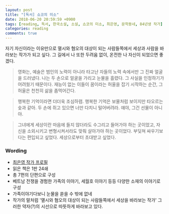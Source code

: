 ```yaml
---
layout: post
title: "[독서] 쇼코의 미소"
date: 2018-06-20 20:59:59 +0900
tags: [reading, 독서, 한국소설, 소설, 쇼코의 미소, 최은영, 문학동네, 84년생 작가]
categories: reading
comments: true
---
```

자기 자신이라는 이유만으로 멸시와 혐오의 대상이 되는 사람들쪽에서 세상과 사람을 바라보는 작가가 되고 싶다. 그 길에서 나 또한 두려움 없이, 온전한 나 자신이 되었으면 좋겠다.

> 영화는, 예술은 범인의 노력이 아니라 타고난 자들의 노력 속에서만 그 진짜 얼굴을 드러냈다. 나는 두 손으로 얼굴을 가리고 눈물을 흘렸다. 그 사실을 인정하기가 어려웠기 때문이다. 재능이 없는 이들이 꿈이라는 허울을 잡기 시작하는 순간, 그 허울은 천천히 삶을 좀먹어간다.

> 행복한 기억이라면 더더욱 조심하렴. 행복한 기억은 보물처럼 보이지만 타오르는 숯과 같아. 두 손에 쥐고 있으면 너만 다치니 털어버려라. 얘야, 그건 선물이 아니야.

> 그녀에게 세상이란 마음에 들지 않더라도 수그리고 들어가야 하는 곳이었고, 자신을 소외시키고 변형시켜서라도 맞춰 살아가야 하는 곳이었다. 부딪쳐 싸우기보다는 편입되고 싶었다. 세상으로부터 초대받고 싶었다.

### Wording
* [최은영 작가 프로필](https://search.naver.com/search.naver?sm=tab_hty.top&where=nexearch&query=%EC%B5%9C%EC%9D%80%EC%98%81&oquery=%EC%B5%9C%EC%9D%80%EC%98%81+%EC%9E%91%EA%B0%80&tqi=TypZGspVuE0ssba5f3KssssssK8-052243)
* 읽은 책은 1판 24쇄
* 총 7편의 단편으로 구성
* 베트남 전쟁을 경험한 가족의 이야기, 세월호 이야기 등등 다양한 소재의 이야기로 구성
* 가족이야기다보니 눈물을 쏟을 수 밖에 없네
* 작가의 말처럼 '멸시와 혐오의 대상이 되는 사람들쪽에서 세상을 바라보는 작가' 그러한 약자(?)의 시선으로 따뜻하게 바라보고 있다.